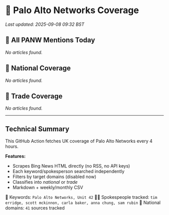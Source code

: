 # 🔐 Palo Alto Networks Coverage

_Last updated: 2025-09-08 09:32 BST_

## 📌 All PANW Mentions Today

_No articles found._

## 📰 National Coverage

_No articles found._

## 📘 Trade Coverage

_No articles found._


---

## Technical Summary

This GitHub Action fetches UK coverage of Palo Alto Networks every 4 hours.

**Features:**
- Scrapes Bing News HTML directly (no RSS, no API keys)
- Each keyword/spokesperson searched independently
- Filters by target domains (disabled now)
- Classifies into _national_ or _trade_
- Markdown + weekly/monthly CSV

📌 Keywords: `Palo Alto Networks, Unit 42`
🧑‍💼 Spokespeople tracked: `tim erridge, scott mckinnon, carla baker, anna chung, sam rubin`
📰 National domains: `41` sources tracked


